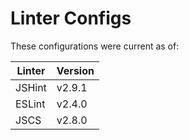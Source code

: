 Linter Configs
==============

These configurations were current as of:

| Linter | Version   |
| ------ | --------- |
| JSHint | v2.9.1    |
| ESLint | v2.4.0    |
| JSCS   | v2.8.0    |
